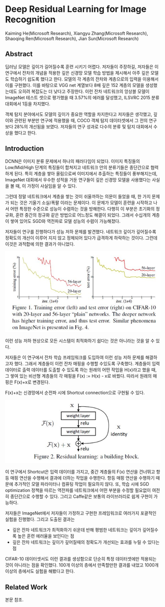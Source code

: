 # Deep Residual Learning for Image Recognition

Kaiming He(Microsoft Research), Xiangyu Zhang(Microsoft Research), Shaoqing Ren(Microsoft Research), Jian Sun(Microsoft Research)



## Abstract

딥러닝 모델은 깊이가 길어질수록 훈련 시키기 어렵다. 저자들이 주장하길, 저자들은 이 연구에서 잔차의 개념을 적용한 깊은 신경망 모델 학습 방법을 제시해서 아주 깊은 모델도 학습하기 쉽도록 했다고 한다. 모델의 각 계층의 잔차와 계층으로의 입력을 이용해서 이를 구현했다. 이를 바탕으로 VGG net 계열보다 8배 깊은 152 계층의 모델을 생성했는데도 오히려 복잡도는 더 낮다고 주장한다. 이런 잔차 네트워크의 앙상블 모델이 ImageNet 테스트 셋으로 평가했을 때 3.57%의 에러를 달성했고, ILSVRC 2015 분류 대회에서 1등을 차지했다. 

객체 탐지 분야에서도 모델의 깊이가 중요한 역할을 차지한다고 저자들은 생각했고, 깊이와 관련된 부분만 연구에 적용했을 때, COCO 객체 탐지 데이터셋에서 그 전의 연구보다 28%의 개선됨을 보였다. 저자들의 연구 성과로 다수의 분류 및 탐지 대회에서 수상을 했다고 한다.



## Introduction

DCNN은 이미지 분류 문제에서 하나의 패러다임이 되었다. 이미지 특징들의 Low/Mid/High 단계의 특징들이 합쳐지고 네트워크 안의 분류기들은 종단간으로 협력하게 된다. 특히 계층을 쌓아 올림으로써 이미지에서 추출하는 특징들이 풍부해지는데, ImageNet 대회에서 우수한 성적을 거둔 연구들이 깊은 신경망 모델을 사용했다는 사실을 볼 때, 이 가정이 사실임을 알 수 있다. 

그런데 정말 네트워크에서 계층을 쌓는 것이 쉬울까하는 의문이 들었을 때, 한 가지 문제가 되는 것은 기울기 소실/폭팔 이라는 문제이다. 이 문제가  모델이 훈련을 시작하고 나서 어떤 특정한 수준으로 성능이 수렴하는 것을 방해한다. 다행히 이 부분은 초기화의 정규화, 훈련 중간의 정규화 같은 방법으로 어느정도 해결이 되었다. 그래서 수십개의 계층이 쌓여 있어도 SGD와 역전파로 모델 성능의 수렴이 가능해졌다. 

저자들이 연구를 진행하다가 성능 저하 문제를 발견했다. 네트워크 깊이가 깊어질수록 정확도의 개선이 이루어 지지 않고 정체되어 있다가 급격하게 하락하는 것이다. 그런데 이것은 과적합에 의한 결과가 아니었다. 

![](./Figure/Deep_Residual_Learning_for_Image_Recognition1.JPG)

이런 성능 저하 현상으로 모든 시스템이 최적화하기 쉽다는 것은 아니라는 것을 알 수 있다. 

저자들은 이 연구에서 잔차 학습 프레임워크를 도입하여 이런 성능 저하 문제를 해결하고자 했다. 그래서 계층들이 이런 잔차 매핑을 수행할 수있도록 구축했다. 계층들이 입력 데이터로 출력 데이터를 도출할 수 있도록 하는 원래의 어떤 작업을 H(x)라고 했을 때, 그 쌓여 있는 비선형 계층들의 각 매핑을 F(x) := H(x) - x로 바꿨다. 따라서 원래의 매핑은 F(x)+x로 변경된다. 

F(x)+x는 신경망에서 순전파 시에 Shortcut connection으로 구현될 수 있다. 

![](./Figure/Deep_Residual_Learning_for_Image_Recognition2.JPG)

이 연구에서 Shortcut은 입력 데이터를 가지고, 중간 계층들의 F(x) 연산을 건너뛰고 항등 매핑 연산을 수행해서 결과에 더하는 작업을 수행한다. 항등 매핑 연산을 수행하기 때문에 추가적인 모델 파라미터나 컴퓨팅 작업이 필요하지 않다. 또, 학습 시에 SGD optimization 정책을 따르는 역전파를 네트워크에서 어떤 부분을 수정할 필요없이 여전히 종단간으로 수행할 수 있다. 그리고 Caffe같은 보통의 라이브러리로 쉽게 구현이 가능하다.

저자들은 ImageNet에서 저자들이 가정하고 구현한 프레임워크로 여러가지 포괄적인 실험을 진행했다. 그리고 도출된 결과는 

- 깊은 잔차 네트워크가 최적화하기 쉬운데 반해 평범한 네트워크는 깊이가 깊어질수록 높은 훈련 에러율을 보인다는 점
- 깊은 잔차 네트워크는 깊이가 깊어질때의 정확도가 개선되는 효과를 누릴 수 있다는 점

CIFAR-10 데이터셋서도 이런 결과를 생성함으로 단순히 특정 데이터셋에만 적용되는 것이 아니라는 점을 확인했다. 100개 이상의 층에서 만족할만한 결과를 내었고 1000개 이상의 층에서도 실험을 해봤다고 한다.



## Related Work

본문 참조.



